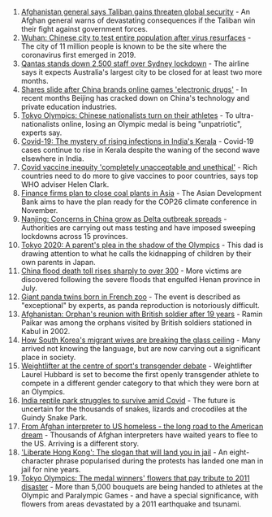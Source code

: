 1. [Afghanistan general says Taliban gains threaten global security](https://www.bbc.co.uk/news/world-asia-58068299) - An Afghan general warns of devastating consequences if the Taliban win their fight against government forces.
2. [Wuhan: Chinese city to test entire population after virus resurfaces](https://www.bbc.co.uk/news/world-asia-china-58066744) - The city of 11 million people is known to be the site where the coronavirus first emerged in 2019.
3. [Qantas stands down 2,500 staff over Sydney lockdown](https://www.bbc.co.uk/news/world-australia-58066390) - The airline says it expects Australia's largest city to be closed for at least two more months.
4. [Shares slide after China brands online games 'electronic drugs'](https://www.bbc.co.uk/news/business-58066659) - In recent months Beijing has cracked down on China's technology and private education industries.
5. [Tokyo Olympics: Chinese nationalists turn on their athletes](https://www.bbc.co.uk/news/world-asia-china-58024068) - To ultra-nationalists online, losing an Olympic medal is being "unpatriotic", experts say.
6. [Covid-19: The mystery of rising infections in India's Kerala](https://www.bbc.co.uk/news/world-asia-india-58054124) - Covid-19 cases continue to rise in Kerala despite the waning of the second wave elsewhere in India.
7. [Covid vaccine inequity 'completely unacceptable and unethical'](https://www.bbc.co.uk/news/world-asia-58067686) - Rich countries need to do more to give vaccines to poor countries, says top WHO adviser Helen Clark.
8. [Finance firms plan to close coal plants in Asia](https://www.bbc.co.uk/news/business-58066660) - The Asian Development Bank aims to have the plan ready for the COP26 climate conference in November.
9. [Nanjing: Concerns in China grow as Delta outbreak spreads](https://www.bbc.co.uk/news/world-asia-china-58052894) - Authorities are carrying out mass testing and have imposed sweeping lockdowns across 15 provinces.
10. [Tokyo 2020: A parent's plea in the shadow of the Olympics](https://www.bbc.co.uk/news/world-asia-58057432) - This dad is drawing attention to what he calls the kidnapping of children by their own parents in Japan.
11. [China flood death toll rises sharply to over 300](https://www.bbc.co.uk/news/world-asia-china-58056667) - More victims are discovered following the severe floods that engulfed Henan province in July.
12. [Giant panda twins born in French zoo](https://www.bbc.co.uk/news/world-europe-58052139) - The event is described as "exceptional" by experts, as panda reproduction is notoriously difficult.
13. [Afghanistan: Orphan's reunion with British soldier after 19 years](https://www.bbc.co.uk/news/world-asia-58028234) - Ramin Paikar was among the orphans visited by British soldiers stationed in Kabul in 2002.
14. [How South Korea's migrant wives are breaking the glass ceiling](https://www.bbc.co.uk/news/world-asia-57716704) - Many arrived not knowing the language, but are now carving out a significant place in society.
15. [Weightlifter at the centre of sport's transgender debate](https://www.bbc.co.uk/sport/olympics/57989022) - Weightlifter Laurel Hubbard is set to become the first openly transgender athlete to compete in a different gender category to that which they were born at an Olympics.
16. [India reptile park struggles to survive amid Covid](https://www.bbc.co.uk/news/world-asia-india-58025057) - The future is uncertain for the thousands of snakes, lizards and crocodiles at the Guindy Snake Park.
17. [From Afghan interpreter to US homeless - the long road to the American dream](https://www.bbc.co.uk/news/world-us-canada-58020494) - Thousands of Afghan interpreters have waited years to flee to the US. Arriving is a different story.
18. ['Liberate Hong Kong': The slogan that will land you in jail](https://www.bbc.co.uk/news/world-asia-china-58009605) - An eight-character phrase popularised during the protests has landed one man in jail for nine years.
19. [Tokyo Olympics: The medal winners' flowers that pay tribute to 2011 disaster](https://www.bbc.co.uk/sport/olympics/58038026) - More than 5,000 bouquets are being handed to athletes at the Olympic and Paralympic Games - and have a special significance, with flowers from areas devastated by a 2011 earthquake and tsunami.
